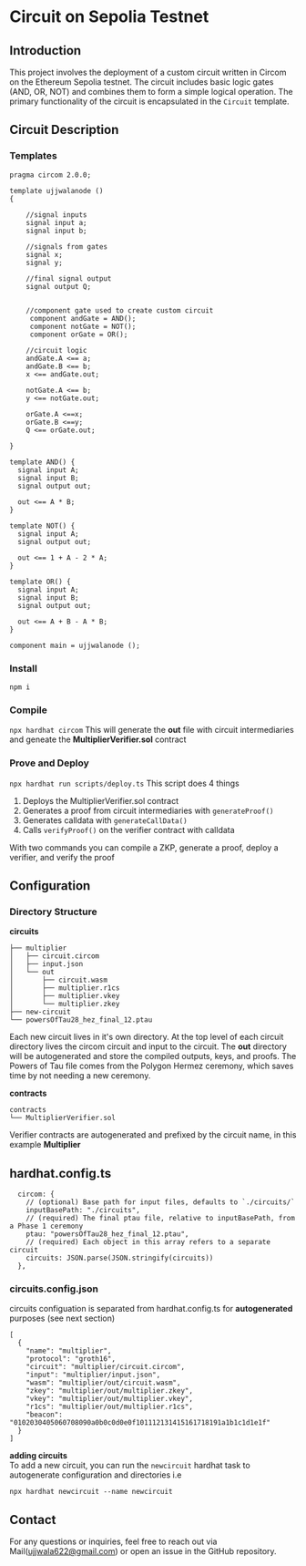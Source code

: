 # Circuit on Sepolia Testnet  

## Introduction

This project involves the deployment of a custom circuit written in Circom on the Ethereum Sepolia testnet. The circuit includes basic logic gates (AND, OR, NOT) and combines them to form a simple logical operation. The primary functionality of the circuit is encapsulated in the `Circuit` template.

## Circuit Description

### Templates

```
pragma circom 2.0.0; 

template ujjwalanode () 
{  

    //signal inputs
    signal input a;  
    signal input b; 

    //signals from gates
    signal x;  
    signal y; 

    //final signal output
    signal output Q; 
    

    //component gate used to create custom circuit
     component andGate = AND();
     component notGate = NOT();
     component orGate = OR();

    //circuit logic
    andGate.A <== a;
    andGate.B <== b;
    x <== andGate.out;
  
    notGate.A <== b;
    y <== notGate.out;

    orGate.A <==x;
    orGate.B <==y;
    Q <== orGate.out; 
    
}

template AND() {
  signal input A;
  signal input B;
  signal output out;

  out <== A * B;
}

template NOT() {
  signal input A;
  signal output out;

  out <== 1 + A - 2 * A;
}

template OR() {
  signal input A;
  signal input B;
  signal output out;

  out <== A + B - A * B;
}

component main = ujjwalanode ();
```

### Install
`npm i`

### Compile
`npx hardhat circom` 
This will generate the **out** file with circuit intermediaries and geneate the **MultiplierVerifier.sol** contract

### Prove and Deploy
`npx hardhat run scripts/deploy.ts`
This script does 4 things  
1. Deploys the MultiplierVerifier.sol contract
2. Generates a proof from circuit intermediaries with `generateProof()`
3. Generates calldata with `generateCallData()`
4. Calls `verifyProof()` on the verifier contract with calldata

With two commands you can compile a ZKP, generate a proof, deploy a verifier, and verify the proof 

## Configuration
### Directory Structure
**circuits**
```
├── multiplier
│   ├── circuit.circom
│   ├── input.json
│   └── out
│       ├── circuit.wasm
│       ├── multiplier.r1cs
│       ├── multiplier.vkey
│       └── multiplier.zkey
├── new-circuit
└── powersOfTau28_hez_final_12.ptau
```
Each new circuit lives in it's own directory. At the top level of each circuit directory lives the circom circuit and input to the circuit.
The **out** directory will be autogenerated and store the compiled outputs, keys, and proofs. The Powers of Tau file comes from the Polygon Hermez ceremony, which saves time by not needing a new ceremony. 


**contracts**
```
contracts
└── MultiplierVerifier.sol
```
Verifier contracts are autogenerated and prefixed by the circuit name, in this example **Multiplier**

## hardhat.config.ts
```
  circom: {
    // (optional) Base path for input files, defaults to `./circuits/`
    inputBasePath: "./circuits",
    // (required) The final ptau file, relative to inputBasePath, from a Phase 1 ceremony
    ptau: "powersOfTau28_hez_final_12.ptau",
    // (required) Each object in this array refers to a separate circuit
    circuits: JSON.parse(JSON.stringify(circuits))
  },
```
### circuits.config.json
circuits configuation is separated from hardhat.config.ts for **autogenerated** purposes (see next section)
```
[
  {
    "name": "multiplier",
    "protocol": "groth16",
    "circuit": "multiplier/circuit.circom",
    "input": "multiplier/input.json",
    "wasm": "multiplier/out/circuit.wasm",
    "zkey": "multiplier/out/multiplier.zkey",
    "vkey": "multiplier/out/multiplier.vkey",
    "r1cs": "multiplier/out/multiplier.r1cs",
    "beacon": "0102030405060708090a0b0c0d0e0f101112131415161718191a1b1c1d1e1f"
  }
]
```

**adding circuits**   
To add a new circuit, you can run the `newcircuit` hardhat task to autogenerate configuration and directories i.e  
```
npx hardhat newcircuit --name newcircuit
```

## Contact 
For any questions or inquiries, feel free to reach out via Mail(ujjwala622@gmail.com) or open an issue in the GitHub repository.
